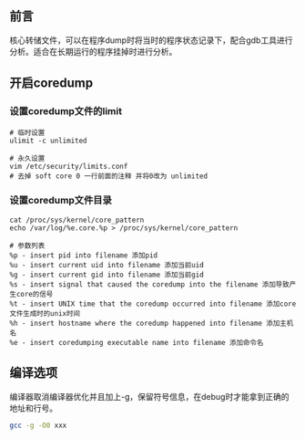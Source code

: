 <!-- #! https://zhuanlan.zhihu.com/p/647034304 -->
<!-- # coredump-文件生成配置 -->
## 前言

核心转储文件，可以在程序dump时将当时的程序状态记录下，配合gdb工具进行分析。适合在长期运行的程序挂掉时进行分析。

## 开启coredump

### 设置coredump文件的limit

```shell
# 临时设置
ulimit -c unlimited

# 永久设置
vim /etc/security/limits.conf
# 去掉 soft core 0 一行前面的注释 并将0改为 unlimited
```

### 设置coredump文件目录

```shell
cat /proc/sys/kernel/core_pattern
echo /var/log/%e.core.%p > /proc/sys/kernel/core_pattern

# 参数列表
%p - insert pid into filename 添加pid
%u - insert current uid into filename 添加当前uid
%g - insert current gid into filename 添加当前gid
%s - insert signal that caused the coredump into the filename 添加导致产生core的信号
%t - insert UNIX time that the coredump occurred into filename 添加core文件生成时的unix时间
%h - insert hostname where the coredump happened into filename 添加主机名
%e - insert coredumping executable name into filename 添加命令名
```

## 编译选项

编译器取消编译器优化并且加上-g，保留符号信息，在debug时才能拿到正确的地址和行号。

```bash
gcc -g -O0 xxx
```
